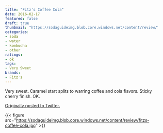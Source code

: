 ```yaml
---
title: "Fitz's Coffee Cola"
date: 2016-02-17
featured: false
draft: true
thumbnail: "https://sodaguideimg.blob.core.windows.net/content/review/thumbs/fitzs-coffee-cola.jpg"
categories:
- soda
- water
- kombucha
- other
ratings:
- ok
tags:
- Very Sweet
brands:
- Fitz's
---
```


Very sweet. Caramel start splits to warring coffee and cola flavors. Sticky cherry finish. OK.

[Originally posted to Twitter.](https://twitter.com/Cavorter/status/700009115469254656)

{{< figure src="https://sodaguideimg.blob.core.windows.net/content/review/fitzs-coffee-cola.jpg" >}}

